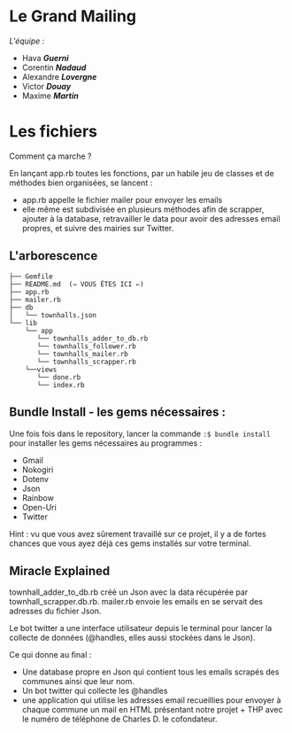 # Le Grand Mailing 

*L'équipe :* 
- Hava ***Guerni*** 
- Corentin ***Nadaud*** 
- Alexandre ***Lovergne***
- Victor ***Douay*** 
- Maxime ***Martin***


# Les fichiers 
 Comment ça marche ?

En lançant app.rb toutes les fonctions, par un habile jeu de classes et de méthodes bien organisées, se lancent : 
- app.rb appelle le fichier mailer pour envoyer les emails 
- elle même est subdivisée en plusieurs méthodes afin de scrapper, ajouter à la database, retravailler le data pour avoir des adresses email propres, et suivre des mairies sur Twitter. 

## L'arborescence 

```
├── Gemfile
├── README.md  (⇒ VOUS ÊTES ICI ⇐) 
├── app.rb
├── mailer.rb
├── db
│   └── townhalls.json
└── lib
    └── app
       └── townhalls_adder_to_db.rb
       └── townhalls_follower.rb
       └── townhalls_mailer.rb
       └── townhalls_scrapper.rb
    └──views
       └── done.rb
       └── index.rb
```

## Bundle Install - les gems nécessaires :

Une fois fois dans le repository, lancer la commande ``:$ bundle install`` pour installer les gems nécessaires au programmes : 

-  Gmail 
- Nokogiri 
- Dotenv
- Json 
- Rainbow
- Open-Uri
- Twitter

Hint : vu que vous avez sûrement travaillé sur ce projet, il y a de fortes chances que vous ayez déjà ces gems installés sur votre terminal. 

## Miracle Explained 

townhall_adder_to_db.rb créé un Json avec la data récupérée par townhall_scrapper.db.rb.
mailer.rb envoie les emails en se servait des adresses du fichier Json.

Le bot twitter a une interface utilisateur depuis le terminal pour lancer la collecte de données (@handles, elles aussi stockées dans le Json).  

Ce qui donne au final : 

- Une database propre en Json qui contient tous les emails scrapés des communes ainsi que leur nom.
- Un bot twitter qui collecte les @handles
- une application qui utilise les adresses email recueillies pour envoyer à chaque commune un mail en HTML présentant notre projet + THP avec le numéro de téléphone de Charles D. le cofondateur. 
